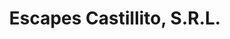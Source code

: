---
title: "Escapes Castillito, S.R.L."
url: /ciudad-guayana-puerto-ordaz/escapes-castillito-s-r-l/
shop: Autowerkstatt
---